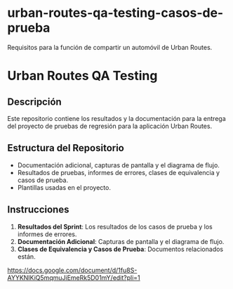 # urban-routes-qa-testing-casos-de-prueba
Requisitos para la función de compartir un automóvil de Urban Routes.
# Urban Routes QA Testing 

## Descripción
Este repositorio contiene los resultados y la documentación para la entrega del proyecto de pruebas de regresión para la aplicación Urban Routes.

## Estructura del Repositorio
- Documentación adicional, capturas de pantalla y el diagrama de flujo.
- Resultados de pruebas, informes de errores, clases de equivalencia y casos de prueba.
- Plantillas usadas en el proyecto.

## Instrucciones
1. **Resultados del Sprint**: Los resultados de los casos de prueba y los informes de errores.
2. **Documentación Adicional**: Capturas de pantalla y el diagrama de flujo.
3. **Clases de Equivalencia y Casos de Prueba**: Documentos relacionados están.

https://docs.google.com/document/d/1fu8S-AYYKNIKiQ5mqmuJiEmeRk5D01mY/edit?pli=1
